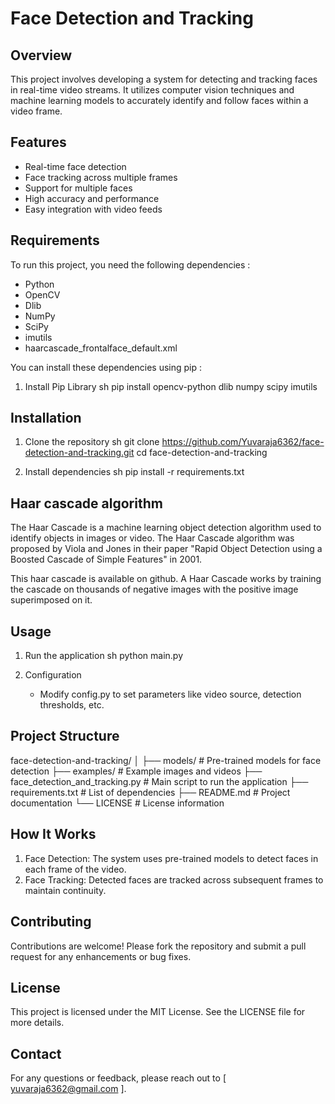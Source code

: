 # Face Detection and Tracking

## Overview
This project involves developing a system for detecting and tracking faces in real-time video streams. It utilizes computer vision techniques and machine learning models to accurately identify and follow faces within a video frame.

## Features
- Real-time face detection
- Face tracking across multiple frames
- Support for multiple faces
- High accuracy and performance
- Easy integration with video feeds

## Requirements
To run this project, you need the following dependencies : 
- Python
- OpenCV
- Dlib
- NumPy
- SciPy
- imutils
- haarcascade_frontalface_default.xml

You can install these dependencies using pip :
 1. Install Pip Library
    sh
    pip install opencv-python dlib numpy scipy imutils


## Installation

1. Clone the repository
    sh
    git clone https://github.com/Yuvaraja6362/face-detection-and-tracking.git
    cd face-detection-and-tracking
    



2. Install dependencies
    sh
    pip install -r requirements.txt
    
## Haar cascade algorithm

The Haar Cascade is a machine learning object detection algorithm used to identify objects in images or video. The Haar Cascade algorithm was proposed by Viola and Jones in their paper "Rapid Object Detection using a Boosted Cascade of Simple Features" in 2001.

This haar cascade is available on github. A Haar Cascade works by training the cascade on thousands of negative images with the positive image superimposed on it.
## Usage
1. Run the application
    sh
    python main.py
    

2. Configuration
   - Modify config.py to set parameters like video source, detection thresholds, etc.

## Project Structure
face-detection-and-tracking/
│
├── models/                # Pre-trained models for face detection
├── examples/              # Example images and videos
├── face_detection_and_tracking.py   # Main script to run the application
├── requirements.txt       # List of dependencies
├── README.md              # Project documentation
└── LICENSE                # License information
## How It Works
1. Face Detection: The system uses pre-trained models to detect faces in each frame of the video.
2. Face Tracking: Detected faces are tracked across subsequent frames to maintain continuity.

## Contributing
Contributions are welcome! Please fork the repository and submit a pull request for any enhancements or bug fixes.

## License
This project is licensed under the MIT License. See the LICENSE file for more details.

## Contact
For any questions or feedback, please reach out to [ yuvaraja6362@gmail.com ].
